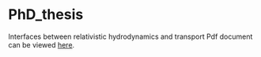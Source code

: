# PhD_thesis
Interfaces between relativistic hydrodynamics and transport
Pdf document can be viewed [here](https://www.overleaf.com/read/psqrdskfkfxx).
